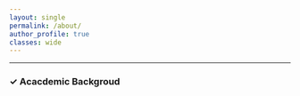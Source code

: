 ```yaml
---
layout: single
permalink: /about/
author_profile: true
classes: wide
---
```


--------------------

<h3> &#10003; Acacdemic Backgroud </h3>

<div class='notice>
Test

</div>

<ul>
  <li> Ph.D. candidate, majoring in Management Engineering at UNIST, 2018 ~ </li>
    <ul>
      <li> Data Analytics Lab (Advisor: SungIl Kim) </li>
    </ul>  
  <li> M.S. in Technology and Innovation Management at UNIST, 2017 </li>
  <li> B.S. in Natural science at UNIST, 2015</li>
    <ul>
      <li> Major &#8211; Physics </li> 
      <li> Minor &#8211; Mechanical Engieering & Advanced Material Science </li>
    </ul>  
</ul>

--------------------

<h3> &#10003; Work Experiencecs </h3>
UNIST Data Analytics Lab (Ulsan, Korea): Student Leader | Ph.D. Researcher, 2018 ~ 
<ul>
  <li> CMU (Pittsburgh, US): Visting Researcher, 2020 </li>
  <li> General Motors Global Technology Center (Detroit, US): Visting Researcher, 2017 </li>
  <li> Accenture Korea (Seoul, Korea): Research Assistant, 2016 </li>
  <li> Institute of Theoretical Physics and Astrophysics (ITAP), CAU, (Kiel, Germany): IAESTE Research Intern, 2014 </li>
</ul>


--------------------

<h3> &#10003; Honors and Rewards </h3>
<ul>
  <li> High-Potential Individuals Global Training Program, fully supported by IITP and Ministry of Science, ICT and Future Planning, 2020</li>

  <li> 2nd place in the Medical Startup Festa, Center for Creative Economy and Innovation, Ulsan, 2018</li>

  <li> 1st place (Minister Award) in the Korea R&D Festival – KOREA MOTIE, KIAT, Ministry of Trade, Industry and Energy, 2017 </li>

  <li> UNIST - GM Internship Fellowship & FISITA Travel Bursary Scholarship, 2017</li>

  <li> Valedictorian at the class of 2015 commencement, UNIST, 2015</li>
</ul>

